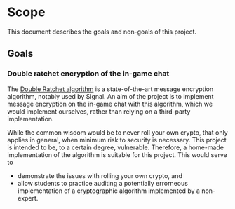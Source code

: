 # Scope

This document describes the goals and non-goals of this project.

## Goals

### Double ratchet encryption of the in-game chat

The [Double Ratchet algorithm](https://signal.org/docs/specifications/doubleratchet/) is a state-of-the-art message encryption algorithm, notably used by Signal. An aim of the project is to implement message encryption on the in-game chat with this algorithm, which we would implement ourselves, rather than relying on a third-party implementation.

While the common wisdom would be to never roll your own crypto, that only applies in general, when minimum risk to security is necessary. This project is intended to be, to a certain degree, vulnerable. Therefore, a home-made implementation of the algorithm is suitable for this project. This would serve to

- demonstrate the issues with rolling your own crypto, and
- allow students to practice auditing a potentially errorneous implementation of a cryptographic algorithm implemented by a non-expert.
